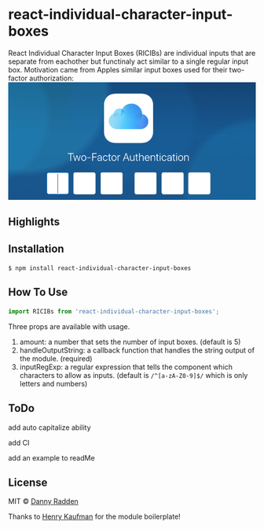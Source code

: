 # react-individual-character-input-boxes

React Individual Character Input Boxes (RICIBs) are individual inputs that are separate from eachother but functinaly act similar to a single regular input box. Motivation came from Apples similar input boxes used for their two-factor authorization:
 ![apple input boxes](readMeMedia/icloud-2-factor.png "Apples individual input boxes")

## Highlights



## Installation
`$ npm install react-individual-character-input-boxes`

## How To Use
```js
import RICIBs from 'react-individual-character-input-boxes';
```

Three props are available with usage.
1.  amount: a number that sets the number of input boxes. (default is 5)
2.  handleOutputString: a callback function that handles the string output of the module. (required)
3.  inputRegExp: a regular expression that tells the component which characters to allow as inputs. (default is `/^[a-zA-Z0-9]$/` which is only letters and numbers)

## ToDo
add auto capitalize ability

add CI

add an example to readMe

## License
MIT © [Danny Radden](https://github.com/dannyradden)

Thanks to [Henry Kaufman](https://github.com/hcjk) for the module boilerplate!
